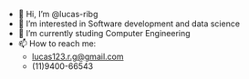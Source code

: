 - 👋 Hi, I’m @lucas-ribg
- 👀 I’m interested in Software development and data science
- 🌱 I’m currently studing Computer Engineering
- 📫 How to reach me:
  - lucas123.r.g@gmail.com
  - (11)9400-66543
